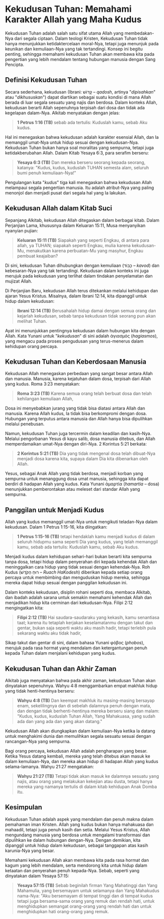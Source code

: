# Kekudusan Tuhan: Memahami Karakter Allah yang Maha Kudus

Kekudusan Tuhan adalah salah satu sifat utama Allah yang membedakan-Nya dari segala ciptaan. Dalam teologi Kristen, Kekudusan Tuhan tidak hanya menunjukkan ketidaktercelaan moral-Nya, tetapi juga menunjuk pada keunikan dan kemuliaan-Nya yang tak tertandingi. Konsep ini begitu penting, sehingga memahami kekudusan Tuhan akan membawa kita pada pengertian yang lebih mendalam tentang hubungan manusia dengan Sang Pencipta. 

## Definisi Kekudusan Tuhan

Secara sederhana, kekudusan (Ibrani: קָדוֹשׁ – *qadosh*, artinya "*dipisahkan*" atau "*dikhususkan*") dapat diartikan sebagai suatu kondisi di mana Allah berada di luar segala sesuatu yang najis dan berdosa. Dalam konteks Allah, kekudusan berarti Allah sepenuhnya terpisah dari dosa dan tidak ada kegelapan dalam-Nya. Alkitab menyatakan dengan jelas:

> **1 Petrus 1:16 (TB)**
> sebab ada tertulis: Kuduslah kamu, sebab Aku kudus.

Hal ini menegaskan bahwa kekudusan adalah karakter esensial Allah, dan Ia memanggil umat-Nya untuk hidup sesuai dengan kekudusan-Nya. Kekudusan Tuhan bukan hanya soal moralitas yang sempurna, tetapi juga ketidakberubahan Allah. Dalam Kitab Yesaya 6:3, para serafim berseru:

> **Yesaya 6:3 (TB)**
> Dan mereka berseru seorang kepada seorang, katanya: "Kudus, kudus, kuduslah TUHAN semesta alam, seluruh bumi penuh kemuliaan-Nya!"

Pengulangan kata "*kudus*" tiga kali menegaskan bahwa kekudusan Allah melampaui segala pengertian manusia. Itu adalah atribut-Nya yang paling menonjol dan menjadi pusat dari segala hal yang Ia lakukan.

## Kekudusan Allah dalam Kitab Suci

Sepanjang Alkitab, kekudusan Allah ditegaskan dalam berbagai kitab. Dalam Perjanjian Lama, khususnya dalam Keluaran 15:11, Musa menyanyikan nyanyian pujian:

> **Keluaran 15:11 (TB)**
> Siapakah yang seperti Engkau, di antara para allah, ya TUHAN; siapakah seperti Engkau, mulia karena kekudusan-Mu, menakutkan karena perbuatan-Mu yang masyhur, Engkau pembuat keajaiban? 

Di sini, kekudusan Tuhan dihubungkan dengan kemuliaan (כָּבוֹד – *kavod*) dan kebesaran-Nya yang tak tertandingi. Kekudusan dalam konteks ini juga merujuk pada kekudusan yang terlihat dalam tindakan penyelamatan dan mujizat Allah.

Di Perjanjian Baru, kekudusan Allah terus ditekankan melalui kehidupan dan ajaran Yesus Kristus. Misalnya, dalam Ibrani 12:14, kita dipanggil untuk hidup dalam kekudusan:

> **Ibrani 12:14 (TB)**
> Berusahalah hidup damai dengan semua orang dan kejarlah kekudusan, sebab tanpa kekudusan tidak seorang pun akan melihat Tuhan.

Ayat ini menunjukkan pentingnya kekudusan dalam hubungan kita dengan Allah. Kata Yunani untuk "*kekudusan*" di sini adalah ἁγιασμός (*hagiasmos*), yang mengacu pada proses pengudusan yang terus-menerus dalam kehidupan orang percaya.

## Kekudusan Tuhan dan Keberdosaan Manusia

Kekudusan Allah menegaskan perbedaan yang sangat besar antara Allah dan manusia. Manusia, karena kejatuhan dalam dosa, terpisah dari Allah yang kudus. Roma 3:23 menyatakan:

> **Roma 3:23 (TB)**
> Karena semua orang telah berbuat dosa dan telah kehilangan kemuliaan Allah,

Dosa ini menyebabkan jurang yang tidak bisa diatasi antara Allah dan manusia. Karena Allah kudus, Ia tidak bisa berkompromi dengan dosa. Hubungan yang terputus antara manusia dan Allah hanya bisa dipulihkan melalui penebusan.

Namun, kekudusan Tuhan juga tercermin dalam keadilan dan kasih-Nya. Melalui pengorbanan Yesus di kayu salib, dosa manusia ditebus, dan Allah memperdamaikan umat-Nya dengan diri-Nya. 2 Korintus 5:21 berkata:

> **2 Korintus 5:21 (TB)**
> Dia yang tidak mengenal dosa telah dibuat-Nya menjadi dosa karena kita, supaya dalam Dia kita dibenarkan oleh Allah.

Yesus, sebagai Anak Allah yang tidak berdosa, menjadi korban yang sempurna untuk menanggung dosa umat manusia, sehingga kita dapat berdiri di hadapan Allah yang kudus. Kata Yunani ἁμαρτία (*hamartia* – dosa) menunjukkan pemberontakan atau meleset dari standar Allah yang sempurna.

## Panggilan untuk Menjadi Kudus

Allah yang kudus memanggil umat-Nya untuk mengikuti teladan-Nya dalam kekudusan. Dalam 1 Petrus 1:15-16, kita diingatkan:

> **1 Petrus 1:15-16 (TB)**
> tetapi hendaklah kamu menjadi kudus di dalam seluruh hidupmu sama seperti Dia yang kudus, yang telah memanggil kamu,
sebab ada tertulis: Kuduslah kamu, sebab Aku kudus.  

Menjadi kudus dalam kehidupan sehari-hari bukan berarti kita sempurna tanpa dosa, tetapi hidup dalam penyerahan diri kepada kehendak Allah dan meninggalkan cara hidup yang tidak sesuai dengan kehendak-Nya. Roh Kudus (רוּחַ הַקֹּדֶשׁ – *Ruach HaKodesh*) diberikan kepada setiap orang percaya untuk membimbing dan menguduskan hidup mereka, sehingga mereka dapat hidup sesuai dengan panggilan kekudusan ini.

Dalam konteks kekudusan, disiplin rohani seperti doa, membaca Alkitab, dan ibadah adalah sarana untuk semakin memahami kehendak Allah dan menjadikan hidup kita cerminan dari kekudusan-Nya. Filipi 2:12 mengingatkan kita:

> **Filipi 2:12 (TB)**
> Hai saudara-saudaraku yang kekasih, kamu senantiasa taat; karena itu tetaplah kerjakan keselamatanmu dengan takut dan gentar, bukan saja seperti waktu aku masih hadir, tetapi terlebih pula sekarang waktu aku tidak hadir, 

Sikap takut dan gentar di sini, dalam bahasa Yunani φόβος (*phobos*), merujuk pada rasa hormat yang mendalam dan ketergantungan penuh kepada Tuhan dalam menjalani kehidupan yang kudus.

## Kekudusan Tuhan dan Akhir Zaman

Alkitab juga menyatakan bahwa pada akhir zaman, kekudusan Tuhan akan dinyatakan sepenuhnya. Wahyu 4:8 menggambarkan empat makhluk hidup yang tidak henti-hentinya berseru:

> **Wahyu 4:8 (TB)**
> Dan keempat makhluk itu masing-masing bersayap enam, sekelilingnya dan di sebelah dalamnya penuh dengan mata, dan dengan tidak berhenti-hentinya mereka berseru siang dan malam: "Kudus, kudus, kuduslah Tuhan Allah, Yang Mahakuasa, yang sudah ada dan yang ada dan yang akan datang."  

Kekudusan Allah akan diungkapkan dalam kemuliaan-Nya ketika Ia datang untuk menghakimi dunia dan memulihkan segala sesuatu sesuai dengan rancangan-Nya yang sempurna. 

Bagi orang percaya, kekudusan Allah adalah pengharapan yang besar. Ketika Yesus datang kembali, mereka yang telah ditebus akan masuk ke dalam kemuliaan-Nya, dan mereka akan hidup di hadapan Allah yang kudus selama-lamanya. Wahyu 21:27 mengatakan:

> **Wahyu 21:27 (TB)**
> Tetapi tidak akan masuk ke dalamnya sesuatu yang najis, atau orang yang melakukan kekejian atau dusta, tetapi hanya mereka yang namanya tertulis di dalam kitab kehidupan Anak Domba itu.

## Kesimpulan

Kekudusan Tuhan adalah aspek yang mendalam dan penuh makna dalam pemahaman iman Kristen. Allah yang kudus bukan hanya mahakuasa dan mahaadil, tetapi juga penuh kasih dan setia. Melalui Yesus Kristus, Allah mengundang manusia yang berdosa untuk mengalami transformasi dan dipulihkan ke dalam hubungan dengan-Nya. Dengan demikian, kita dipanggil untuk hidup dalam kekudusan, sebagai tanggapan atas kasih karunia-Nya yang besar.

Memahami kekudusan Allah akan membawa kita pada rasa hormat dan kagum yang lebih mendalam, serta mendorong kita untuk hidup dalam ketaatan dan penyerahan penuh kepada-Nya. Sebab, seperti yang dinyatakan dalam Yesaya 57:15:

> **Yesaya 57:15 (TB)**
> Sebab beginilah firman Yang Mahatinggi dan Yang Mahamulia, yang bersemayam untuk selamanya dan Yang Mahakudus nama-Nya: "Aku bersemayam di tempat tinggi dan di tempat kudus tetapi juga bersama-sama orang yang remuk dan rendah hati, untuk menghidupkan semangat orang-orang yang rendah hati dan untuk menghidupkan hati orang-orang yang remuk. 